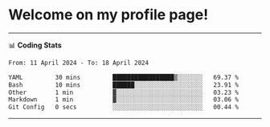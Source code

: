 # Welcome on my profile page!
<!-- print(("dralla"[::-1]+"s").capitalize()) -->

<!-- ---
👨🏻‍💻 **Busy With**
* Learning new Skills.
* Building small Projects.
* Being helpful. -->

---
📊 **Coding Stats**
<!--START_SECTION:waka-->

```txt
From: 11 April 2024 - To: 18 April 2024

YAML         30 mins         █████████████████▒░░░░░░░   69.37 %
Bash         10 mins         ██████░░░░░░░░░░░░░░░░░░░   23.91 %
Other        1 min           ▓░░░░░░░░░░░░░░░░░░░░░░░░   03.23 %
Markdown     1 min           ▓░░░░░░░░░░░░░░░░░░░░░░░░   03.06 %
Git Config   0 secs          ░░░░░░░░░░░░░░░░░░░░░░░░░   00.44 %
```

<!--END_SECTION:waka-->
---
